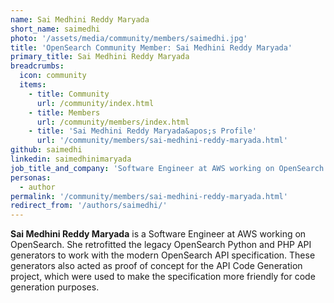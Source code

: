 ```yaml
---
name: Sai Medhini Reddy Maryada
short_name: saimedhi
photo: '/assets/media/community/members/saimedhi.jpg'
title: 'OpenSearch Community Member: Sai Medhini Reddy Maryada'
primary_title: Sai Medhini Reddy Maryada
breadcrumbs:
  icon: community
  items:
    - title: Community
      url: /community/index.html
    - title: Members
      url: /community/members/index.html
    - title: 'Sai Medhini Reddy Maryada&apos;s Profile'
      url: '/community/members/sai-medhini-reddy-maryada.html'
github: saimedhi
linkedin: saimedhinimaryada
job_title_and_company: 'Software Engineer at AWS working on OpenSearch'
personas:
  - author
permalink: '/community/members/sai-medhini-reddy-maryada.html'
redirect_from: '/authors/saimedhi/'
---
```


**Sai Medhini Reddy Maryada** is a Software Engineer at AWS working on OpenSearch. She retrofitted the legacy OpenSearch Python and PHP API generators to work with the modern OpenSearch API specification. These generators also acted as proof of concept for the API Code Generation project, which were used to make the specification more friendly for code generation purposes.
